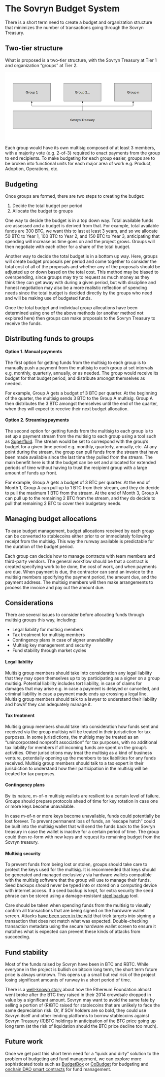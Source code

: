 # The Sovryn Budget System

There is a short term need to create a budget and organization structure that minimizes the number of transactions going through the Sovryn Treasury. 

## Two-tier structure
What is proposed is a two-tier structure, with the Sovryn Treasury at Tier 1 and organization “groups” at Tier 2.

![](../images/sovryn-budget-org.png)

Each group would have its own multisig composed of at least 3 members, with a majority vote  (e.g. 2-of-3) required to enact payments from the group to end recipients. To make budgeting for each group easier, groups are to be broken into functional units for each major area of work e.g. Product, Adoption, Operations, etc.

## Budgeting
Once groups are formed, there are two steps to creating the budget:
1. Decide the total budget per period  
2. Allocate the budget to groups

One way to decide the budget is in a top down way. Total available funds are assessed and a budget is derived from that. For example, total available funds are 300 BTC, we want this to last at least 3 years, and so we allocate 50 BTC to Year 1, 100 BTC to Year 2, and 150 BTC to Year 3, anticipating that spending will increase as time goes on and the project grows. Groups will then negotiate with each other for a share of the total budget.

Another way to decide the total budget is in a bottom up way. Here, groups will create budget proposals per period and come together to consider the total cost of all of the proposals and whether any of the proposals should be adjusted up or down based on the total cost. This method may be biased to overspending, since groups may try to request as much money as they think they can get away with during a given period, but with discipline and honest negotiation may also be a more realistic reflection of spending needs since the total budget is decided directly by the groups who need and will be making use of budgeted funds.

Once the total budget and individual group allocations have been determined using one of the above methods (or another method not explored here) then groups can make proposals to the Sovryn Treasury to receive the funds.

## Distributing funds to groups

#### Option 1. Manual payments

The first option for getting funds from the multisig to each group is to manually push a payment from the multisig to each group at set intervals e.g. monthly, quarterly, annually, or as needed. The group would receive its budget for that budget period, and distribute amongst themselves as needed.

For example, Group A gets a budget of 3 BTC per quarter. At the beginning of the quarter, the multisig sends 3 BTC to the Group A multisig. Group A then distributes the 3 BTC amongst themselves until the end of the quarter, when they will expect to receive their next budget allocation.

#### Option 2. Streaming payments

The second option for getting funds from the multisig to each group is to set up a payment stream from the multisig to each group using a tool such as [Superfluid](https://www.superfluid.finance/). The stream would be set to correspond with the group’s budget for a given time period e.g. monthly, quarterly, annually, etc. At any point during the stream, the group can pull funds from the stream that have been made available since the last time they pulled from the stream. The main benefit here is that the budget can be set and allocated for extended periods of time without having to trust the recipient group with a large amount of funds up front.

For example, Group A gets a budget of 3 BTC per quarter. At the end of Month 1, Group A can pull up to 1 BTC from their stream, and they do decide to pull the maximum 1 BTC from the stream. At the end of Month 3, Group A can pull up to the remaining 2 BTC from the stream, and they do decide to pull that remaining 2 BTC to cover their budgetary needs.

## Managing budget allocations
To ease budget management, budget allocations received by each group can be converted to stablecoins either prior to or immediately following receipt from the multisig. This way the runway available is predictable for the duration of the budget period.

Each group can decide how to manage contracts with team members and third-party vendors. The general workflow should be that a contract is created specifying work to be done, the cost of work, and when payments are due. When payment is due, the contractor can send an invoice to the multisig members specifying the payment period, the amount due, and the payment address. The multisig members will then make arrangements to process the invoice and pay out the amount due.

## Considerations
There are several issues to consider before allocating funds through multisig groups this way, including:

- Legal liability for multisig members  
- Tax treatment for multisig members  
- Contingency plans in case of signer unavailability  
- Multisig key management and security  
- Fund stability through market cycles

#### Legal liability

Multisig group members should take into consideration any legal liability that they may open themselves up to by participating as a signer on a group multisig. Potential liability includes tort liability, in case of claims for damages that may arise e.g. in case a payment is delayed or cancelled, and criminal liability in case a payment made ends up crossing a legal line. Multisig group members should talk to a lawyer to understand their liability and how/if they can adequately manage it.

#### Tax treatment

Multisig group members should take into consideration how funds sent and received via the group multisig will be treated in their jurisdiction for tax purposes. In some jurisdictions, the multisig may be treated as an “unincorporated nonprofit association” for tax purposes, with no additional tax liability for members if all incoming funds are spent on the group’s activities. Other jurisdictions may treat the multisig as a kind of business venture, potentially opening up the members to tax liabilities for any funds received. Multisig group members should talk to a tax expert in their jurisdiction to understand how their participation in the multisig will be treated for tax purposes.

#### Contingency plans

By its nature, m-of-n multisig wallets are resilient to a certain level of failure. Groups should prepare protocols ahead of time for key rotation in case one or more keys become unavailable. 

In case m-of-n or more keys become unavailable, funds could potentially be lost forever. To prevent permanent loss of funds, an “escape hatch” could be built into the multisig wallet that will send the funds back to the Sovryn treasury in case the wallet is inactive for a certain period of time. The group could then re-form with new keys and request its remaining budget from the Sovryn treasury.

#### Multisig security

To prevent funds from being lost or stolen, groups should take care to protect the keys used for the multisig. It is recommended that keys should be generated and managed exclusively via hardware wallets compatible with the multisig software that the group will use to manage their funds. Seed backups should never be typed into or stored on a computing device with internet access. If a seed backup is kept, for extra security the seed phrase can be stored using a damage-resistant [steel backup](https://jlopp.github.io/metal-bitcoin-storage-reviews/) tool.

Care should be taken when spending funds from the multisig to visually confirm all transactions that are being signed on the hardware wallet screen. Attacks [have been seen in the wild](https://medium.com/@hugh_karp/nxm-hack-update-72c5c017b48) that trick targets into signing a transaction that does not match what was expected. Double-checking transaction metadata using the secure hardware wallet screen to ensure it matches what is expected can prevent these kinds of attacks from succeeding.

## Fund stability

Most of the funds raised by Sovryn have been in BTC and RBTC. While everyone in the project is bullish on bitcoin long term, the short term future price is always unknown. This opens up a small but real risk of the project losing significant amounts of runway in a short period of time.

There is a [well-known story](https://blog.ethereum.org/2015/09/28/the-evolution-of-ethereum/) about how the Ethereum Foundation almost went broke after the BTC they raised in their 2014 crowdsale dropped in value by a significant amount. Sovryn may want to avoid the same fate by selling a portion of (R)BTC raised for stablecoins that are unlikely to face the same depreciation risk. Or, if SOV holders are so bold, they could use Sovryn itself and other lending platforms to borrow stablecoins against Sovryn Treasury (R)BTC holdings in anticipation of the BTC price going up long term (at the risk of liquidation should the BTC price decline too much).

## Future work
Once we get past this short term need for a “quick and dirty” solution to the problem of budgeting and fund management, we can explore more sophisticated tools such as [BudgetBox](https://colony.io/budgetbox.pdf) or [CoBudget](https://cobudget.co/) for budgeting and [onchain DAO smart contracts](https://github.com/AutarkLabs/open-enterprise) for fund management.
